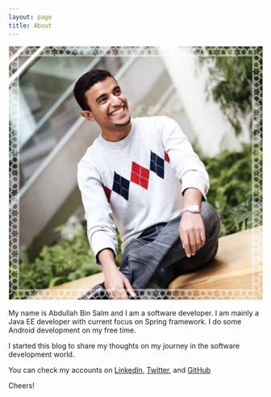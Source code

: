 ```yaml
---
layout: page
title: About
---
```


![Here I am](/assets/images/me.jpg)

My name is Abdullah Bin Salm and I am a software developer. I am mainly a Java EE developer with current focus on Spring framework. I do some Android development on my free time.

I started this blog to share my thoughts on my journey in the software development world.

You can check my accounts on [LinkedIn](https://ca.linkedin.com/in/abinsalm), [Twitter](https://twitter.com/a_binsalm), and [GitHub](https://github.com/abinsalm)

Cheers!
